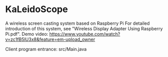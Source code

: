 # KaLeidoScope

A wireless screen casting system based on Raspberry Pi
For detailed introduction of this system, see "Wireless Display Adapter Using Raspberry Pi.pdf".
Demo video: https://www.youtube.com/watch?v=zc1fB5lU3x8&feature=em-upload_owner

Client program entrance: src/Main.java
